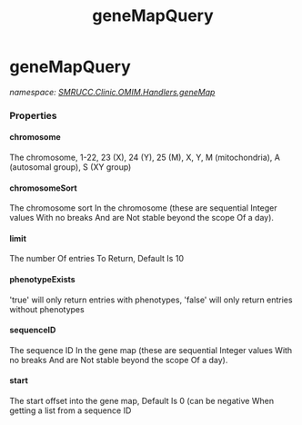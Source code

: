 ﻿---
title: geneMapQuery
---

# geneMapQuery
_namespace: [SMRUCC.Clinic.OMIM.Handlers.geneMap](N-SMRUCC.Clinic.OMIM.Handlers.geneMap.html)_






### Properties

#### chromosome
The chromosome, 1-22, 23 (X), 24 (Y), 25 (M), X, Y, M (mitochondria), A (autosomal group), S (XY group)
#### chromosomeSort
The chromosome sort In the chromosome (these are sequential Integer values With no breaks And are Not stable beyond the scope Of a day).
#### limit
The number Of entries To Return, Default Is 10
#### phenotypeExists
'true' will only return entries with phenotypes, 'false' will only return entries without phenotypes
#### sequenceID
The sequence ID In the gene map (these are sequential Integer values With no breaks And are Not stable beyond the scope Of a day).
#### start
The start offset into the gene map, Default Is 0 (can be negative When getting a list from a sequence ID
